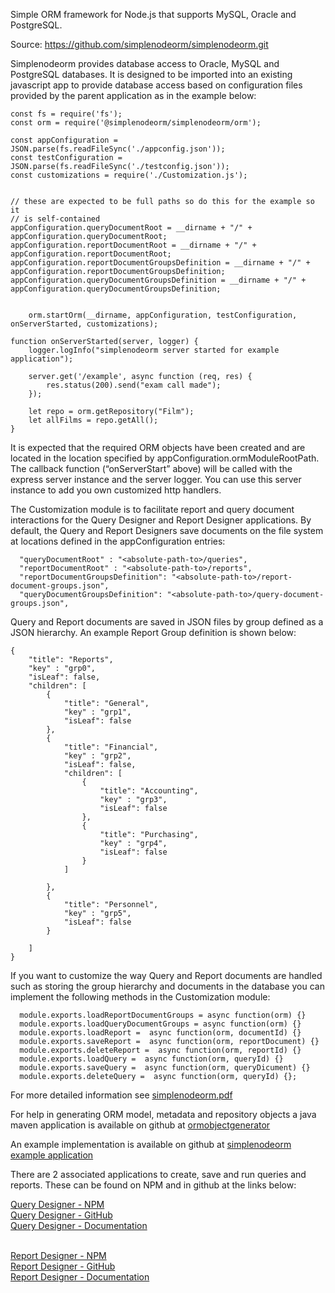 Simple ORM framework for Node.js that supports MySQL, Oracle and PostgreSQL.

Source:
https://github.com/simplenodeorm/simplenodeorm.git


Simplenodeorm provides database access to Oracle, MySQL and PostgreSQL databases. It is designed to be imported 
into an existing javascript app to provide database access based on configuration files provided by the parent 
application as in the example below:


```
const fs = require('fs');
const orm = require('@simplenodeorm/simplenodeorm/orm');

const appConfiguration = JSON.parse(fs.readFileSync('./appconfig.json'));
const testConfiguration = JSON.parse(fs.readFileSync('./testconfig.json'));
const customizations = require('./Customization.js');


// these are expected to be full paths so do this for the example so it 
// is self-contained
appConfiguration.queryDocumentRoot = __dirname + "/" + appConfiguration.queryDocumentRoot;
appConfiguration.reportDocumentRoot = __dirname + "/" +  appConfiguration.reportDocumentRoot;
appConfiguration.reportDocumentGroupsDefinition = __dirname + "/" + appConfiguration.reportDocumentGroupsDefinition;
appConfiguration.queryDocumentGroupsDefinition = __dirname + "/" + appConfiguration.queryDocumentGroupsDefinition;


    orm.startOrm(__dirname, appConfiguration, testConfiguration, onServerStarted, customizations);

function onServerStarted(server, logger) {
    logger.logInfo("simplenodeorm server started for example application");

    server.get('/example', async function (req, res) {
        res.status(200).send("exam call made");
    });

    let repo = orm.getRepository("Film");
    let allFilms = repo.getAll();
}

```
It is expected that the required ORM objects have been created and are located in the location 
specified by appConfiguration.ormModuleRootPath. The callback function (“onServerStart” above) will 
be called with the express server instance and the server logger. You can use this server 
instance to add you own customized http handlers.

The Customization module is to facilitate report and query document interactions for the Query Designer 
and Report Designer applications. By default, the Query and Report Designers save documents on the file system
at locations defined in the appConfiguration entries:
```
  "queryDocumentRoot" : "<absolute-path-to>/queries",
  "reportDocumentRoot" : "<absolute-path-to>/reports",
  "reportDocumentGroupsDefinition": "<absolute-path-to>/report-document-groups.json",
  "queryDocumentGroupsDefinition": "<absolute-path-to>/query-document-groups.json",
```
Query and Report documents are saved in JSON files by group defined as a JSON hierarchy. An example Report Group definition
is shown below:
 ```
 {
     "title": "Reports",
     "key" : "grp0",
     "isLeaf": false,
     "children": [
         {
             "title": "General",
             "key" : "grp1",
             "isLeaf": false
         },
         {
             "title": "Financial",
             "key" : "grp2",
             "isLeaf": false,
             "children": [
                 {
                     "title": "Accounting",
                     "key" : "grp3",
                     "isLeaf": false
                 },
                 {
                     "title": "Purchasing",
                     "key" : "grp4",
                     "isLeaf": false
                 }
             ]
 
         },
         {
             "title": "Personnel",
             "key" : "grp5",
             "isLeaf": false
         }
         
     ]
 }
 ```
 If you want to customize the way Query and Report documents are handled such as storing the group hierarchy and documents 
 in the database you can implement the following methods in the Customization module:

```
  module.exports.loadReportDocumentGroups = async function(orm) {}
  module.exports.loadQueryDocumentGroups = async function(orm) {}
  module.exports.loadReport =  async function(orm, documentId) {}
  module.exports.saveReport =  async function(orm, reportDocument) {}
  module.exports.deleteReport =  async function(orm, reportId) {}
  module.exports.loadQuery =  async function(orm, queryId) {}
  module.exports.saveQuery =  async function(orm, queryDicument) {}
  module.exports.deleteQuery =  async function(orm, queryId) {};
```
For more detailed information see <a href="https://github.com/simplenodeorm/simplenodeorm/blob/master/simplenodeorm.pdf">simplenodeorm.pdf</a>

For help in generating ORM model, metadata and repository objects a java maven application is available on github
at <a href="https://github.com/simplenodeorm/ormobjectgenerator">ormobjectgenerator</a>

An example implementation is available on github at <a href="https://github.com/simplenodeorm/simplenodeorm-example">simplenodeorm example application</a>

There are 2 associated applications to create, save and run queries and reports. These can be found on NPM and in github at the links below:

<a href="https://www.npmjs.com/package/@simplenodeorm/simplenodedesigner">Query Designer - NPM</a><br />
<a href="https://github.com/simplenodeorm/simplenodedesigner">Query Designer - GitHub</a><br />
<a href="https://github.com/simplenodeorm/simplenodedesigner/blob/master/public/docs/qdesigner-full.pdf">Query Designer - Documentation</a><br /><br />

<a href="https://www.npmjs.com/package/@simplenodeorm/simplenodereport">Report Designer - NPM</a><br />
<a href="https://github.com/simplenodeorm/simplenodereport">Report Designer - GitHub</a><br />
<a href="https://github.com/simplenodeorm/simplenodereport/blob/master/public/docs/rdesigner-full.pdf">Report Designer - Documentation</a>

